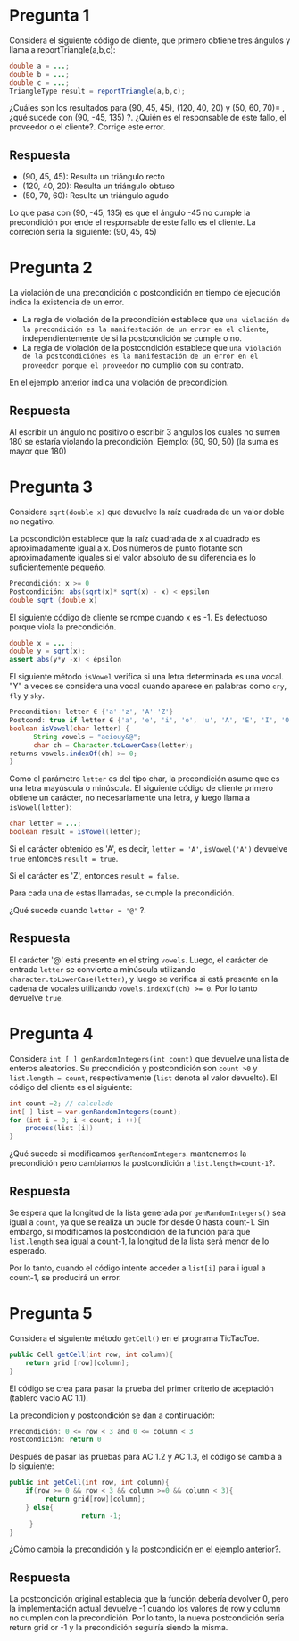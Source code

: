 # Pregunta 1
Considera el siguiente código de cliente, que primero obtiene tres ángulos y llama a reportTriangle(a,b,c):
```Java
double a = ...;
double b = ...;
double c = ...;
TriangleType result = reportTriangle(a,b,c);
``` 
¿Cuáles son los resultados para (90, 45, 45), (120, 40, 20) y (50, 60, 70)= , ¿qué sucede con (90, -45, 135) ?. ¿Quién es el responsable de este fallo, el proveedor o el cliente?. Corrige este error.

## Respuesta

- (90, 45, 45): Resulta un triángulo recto
- (120, 40, 20): Resulta un triángulo obtuso
- (50, 70, 60): Resulta un triángulo agudo

Lo que pasa con (90, -45, 135) es que el ángulo -45 no cumple la precondición por ende el responsable de este fallo es el cliente. La correción sería la siguiente: (90, 45, 45)

# Pregunta 2
La violación de una precondición o postcondición en tiempo de ejecución indica la existencia de un error.
- La regla de violación de la precondición establece que ```una violación de la precondición es la manifestación de un error en el cliente```, independientemente de si la postcondición se cumple o no.
- La regla de violación de la postcondición establece que ```una violación de la postcondiciónes es la manifestación de un error en el proveedor porque el proveedor``` no cumplió con su contrato.

En el ejemplo anterior indica una violación de precondición.
## Respuesta
Al escribir un ángulo no positivo o escribir 3 angulos los cuales no sumen 180 se estaría violando la precondición. Ejemplo: (60, 90, 50) (la suma es mayor que 180)

# Pregunta 3
Considera ```sqrt(double x)```  que devuelve la raíz cuadrada de un valor doble no negativo.

La poscondición establece que la raíz cuadrada de x al cuadrado es aproximadamente igual a x.
Dos números de punto flotante son aproximadamente iguales si el valor absoluto de su diferencia es lo suficientemente pequeño.
```Java
Precondición: x >= 0 
Postcondición: abs(sqrt(x)* sqrt(x) - x) < epsilon
double sqrt (double x) 
```
El siguiente código de cliente se rompe cuando x es -1. Es defectuoso porque viola la precondición.
```Java
double x = ... ; 
double y = sqrt(x); 
assert abs(y*y -x) < épsilon 
```
El siguiente método ```isVowel``` verifica si una letra determinada es una vocal. "Y" a veces se considera una vocal cuando aparece en palabras como ```cry```, ```fly``` y ```sky```.
```Java
Precondition: letter ∈ {'a'-'z', 'A'-'Z'}   
Postcond: true if letter ∈ {'a', 'e', 'i', 'o', 'u', 'A', 'E', 'I', 'O', 'U'}; otherwise, false
boolean isVowel(char letter) { 
      String vowels = "aeiouy&@";
      char ch = Character.toLowerCase(letter);
returns vowels.indexOf(ch) >= 0;  
}
```
Como el parámetro ```letter``` es del tipo char, la precondición asume que es una letra mayúscula o minúscula. 
El siguiente código de cliente primero obtiene un carácter, no necesariamente una letra, y luego llama a ```isVowel(letter)```:
```Java
char letter = ...;
boolean result = isVowel(letter);
```
Si el carácter obtenido es 'A', es decir, ```letter = 'A'```, ```isVowel('A')``` devuelve ```true``` entonces ```result = true```.

Si el carácter es 'Z', entonces ```result = false```.

Para cada una de estas llamadas, se cumple la precondición.

¿Qué sucede cuando ```letter = '@'``` ?.

## Respuesta

El carácter '@' está presente en el string ```vowels```. Luego, el carácter de entrada ```letter``` se convierte a minúscula utilizando ```character.toLowerCase(letter)```, y luego se verifica si está presente en la cadena de vocales utilizando ```vowels.indexOf(ch) >= 0```. Por lo tanto devuelve ```true```.


# Pregunta 4
Considera ```int [ ] genRandomIntegers(int count)``` que devuelve una lista de enteros aleatorios. 
Su precondición y postcondición son ```count >0``` y ```list.length = count```, respectivamente (```list``` denota el valor devuelto). 
El código del cliente es el siguiente:
```Java
int count =2; // calculado
int[ ] list = var.genRandomIntegers(count);
for (int i = 0; i < count; i ++){
    process(list [i])
}
```
¿Qué sucede si modificamos ```genRandomIntegers```. mantenemos la precondición pero cambiamos la postcondición a ```list.length=count-1```?.

## Respuesta

Se espera que la longitud de la lista generada por ```genRandomIntegers()``` sea igual a ```count```, ya que se realiza un bucle for desde 0 hasta count-1. Sin embargo, si modificamos la postcondición de la función para que ```list.length``` sea igual a count-1, la longitud de la lista será menor de lo esperado.

Por lo tanto, cuando el código intente acceder a ```list[i]``` para i igual a count-1, se producirá un error.

# Pregunta 5

Considera el siguiente método ```getCell()``` en el programa TicTacToe.
```Java
public Cell getCell(int row, int column){
    return grid [row][column];
}
```
El código se crea para pasar la prueba del primer criterio de aceptación (tablero vacío AC 1.1).

La precondición y postcondición se dan a continuación:
```Java
Precondición: 0 <= row < 3 and 0 <= column < 3
Postcondición: return 0
```
Después de pasar las pruebas para AC 1.2 y AC 1.3, el código se cambia a lo siguiente:
```Java
public int getCell(int row, int column){
    if(row >= 0 && row < 3 && column >=0 && column < 3){
         return grid[row][column];
	} else{
                  return -1;
     }
}
```
¿Cómo cambia la precondición y la postcondición en el ejemplo anterior?.

## Respuesta
La postcondición original establecía que la función debería devolver 0, pero la implementación actual devuelve -1 cuando los valores de row y column no cumplen con la precondición. Por lo tanto, la nueva postcondición sería return grid or -1 y la precondición seguiría siendo la misma.
